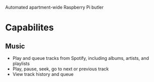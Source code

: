 Automated apartment-wide Raspberry Pi butler

# Capabilites

## Music

* Play and queue tracks from Spotify, including albums, artists, and
  playlists
* Play, pause, seek, go to next or previous track
* View track history and queue
